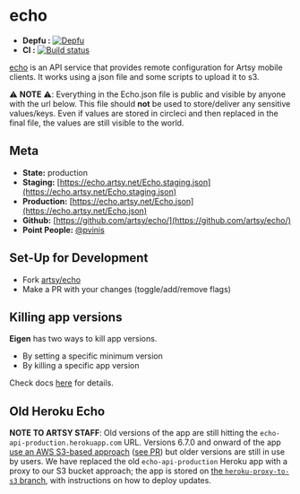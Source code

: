 # echo

- **Depfu :** [![Depfu](https://badges.depfu.com/badges/433c73edca24a04a7cefd5441a84b774/count.svg)](https://depfu.com/github/artsy/echo?project_id=30287)
- **CI :** [![Build status](https://dl.circleci.com/status-badge/img/gh/artsy/echo/tree/main.svg?style=svg)](https://dl.circleci.com/status-badge/redirect/gh/artsy/echo/tree/main)

[echo](http://github.com/artsy/echo) is an API service that provides remote configuration for Artsy mobile clients. It works using a json file and some scripts to upload it to s3.

⚠️ **NOTE** ⚠️: Everything in the Echo.json file is public and visible by anyone with the url below. This file should **not** be used to store/deliver any sensitive values/keys. Even if values are stored in circleci and then replaced in the final file, the values are still visible to the world.

## Meta

- **State:** production
- **Staging:** [https://echo.artsy.net/Echo.staging.json](https://echo.artsy.net/Echo.staging.json)
- **Production:** [https://echo.artsy.net/Echo.json](https://echo.artsy.net/Echo.json)
- **Github:** [https://github.com/artsy/echo/](https://github.com/artsy/echo/)
- **Point People:** [@pvinis](https://github.com/pvinis)

## Set-Up for Development

- Fork [artsy/echo](https://github.com/artsy/echo)
- Make a PR with your changes (toggle/add/remove flags)

## Killing app versions

**Eigen** has two ways to kill app versions.

- By setting a specific minimum version
- By killing a specific app version

Check docs [here](./docs/kill-versions.md) for details.

## Old Heroku Echo

**NOTE TO ARTSY STAFF**: Old versions of the app are still hitting the `echo-api-production.herokuapp.com` URL. Versions 6.7.0 and onward of the app [use an AWS S3-based approach](https://artsyproduct.atlassian.net/browse/CX-386) ([see PR](https://github.com/artsy/echo/pull/39)) but older versions are still in use by users. We have replaced the old `echo-api-production` Heroku app with a proxy to our S3 bucket approach; the app is stored on [the `heroku-proxy-to-s3` branch](https://github.com/artsy/echo/tree/heroku-proxy-to-s3), with instructions on how to deploy updates.
